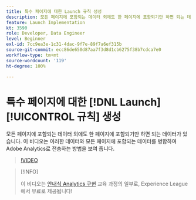 ```yaml
---
title: 특수 페이지에 대한 Launch 규칙 생성
description: 모든 페이지에 포함되는 데이터 외에도 한 페이지에 포함되기만 하면 되는 데이터가 있습니다. 이 비디오는 이러한 데이터와 모든 페이지에 포함되는 데이터를 병합하여 Adobe Analytics로 전송하는 방법을 보여 줍니다.
feature: Launch Implementation
kt: 3590
role: Developer, Data Engineer
level: Beginner
exl-id: 7cc9ea3e-1c31-4dac-9f7e-89f7a6ef315b
source-git-commit: ecc86de650d87aa7f3d8d1cb6275f38b7cdca7e0
workflow-type: tm+mt
source-wordcount: '119'
ht-degree: 100%

---
```


# 특수 페이지에 대한 [!DNL Launch] [!UICONTROL 규칙] 생성

모든 페이지에 포함되는 데이터 외에도 한 페이지에 포함되기만 하면 되는 데이터가 있습니다. 이 비디오는 이러한 데이터와 모든 페이지에 포함되는 데이터를 병합하여 Adobe Analytics로 전송하는 방법을 보여 줍니다.

>[!VIDEO](https://video.tv.adobe.com/v/28770/?quality=12&learn=on)

>[!INFO]
>
> 이 비디오는 [안내식 Analytics 구현](https://experienceleague.adobe.com/?recommended=Analytics-D-1-2019.1) 교육 과정의 일부로, Experience League에서 무료로 제공됩니다!